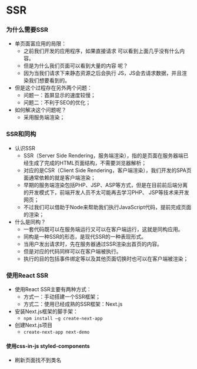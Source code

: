 # SSR

### 为什么需要SSR

- 单页面富应用的局限： 
  - 之前我们开发的应用程序，如果直接请求 可以看到上面几乎没有什么内容。 
  - 但是为什么我们页面可以看到大量的内容 呢？ 
  - 因为当我们请求下来静态资源之后会执行 JS，JS会去请求数据，并且渲染我们想要看到的。 
- 但是这个过程存在另外两个问题： 
  - 问题一：首屏显示的速度较慢；
  - 问题二：不利于SEO的优化；
- 如何解决这个问题呢？ 
  - 采用服务端渲染；

### SSR和同构

- 认识SSR 
  - SSR（Server Side Rendering，服务端渲染），指的是页面在服务器端已经生成了完成的HTML页面结构，不需要浏览器解析； 
  - 对应的是CSR（Client Side Rendering，客户端渲染），我们开发的SPA页面通常依赖的就是客户端渲染； 
  - 早期的服务端渲染包括PHP、JSP、ASP等方式，但是在目前前后端分离的开发模式下，前端开发人员不太可能再去学习PHP、 JSP等技术来开发网页； 
  - 不过我们可以借助于Node来帮助我们执行JavaScript代码，提前完成页面的渲染；
- 什么是同构？ 
  - 一套代码既可以在服务端运行又可以在客户端运行，这就是同构应用。 
  - 同构是一种SSR的形态，是现代SSR的一种表现形式。 
  - 当用户发出请求时，先在服务器通过SSR渲染出首页的内容。 
  - 但是对应的代码同样可以在客户端被执行。 
  - 执行的目的包括事件绑定等以及其他页面切换时也可以在客户端被渲染；

### 使用React SSR

- 使用React SSR主要有两种方式： 
  - 方式一：手动搭建一个SSR框架； 
  - 方式二：使用已经成熟的SSR框架：Next.js
- 安装Next.js框架的脚手架：
  - `npm install –g create-next-app`
- 创建Next.js项目
  - `create-next-app next-demo`

#### 使用css-in-js styled-components

- 刷新页面找不到类名